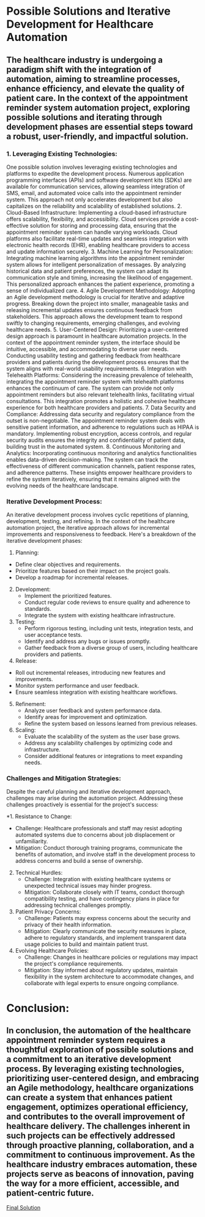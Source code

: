 # Possible Solutions and Iterative Development for Healthcare Automation

## The healthcare industry is undergoing a paradigm shift with the integration of automation, aiming to streamline processes, enhance efficiency, and elevate the quality of patient care. In the context of the appointment reminder system automation project, exploring possible solutions and iterating through development phases are essential steps toward a robust, user-friendly, and impactful solution.

### 1. Leveraging Existing Technologies:
One possible solution involves leveraging existing technologies and platforms to expedite the development process. Numerous application programming interfaces (APIs) and software development kits (SDKs) are available for communication services, allowing seamless integration of SMS, email, and automated voice calls into the appointment reminder system. This approach not only accelerates development but also capitalizes on the reliability and scalability of established solutions.
2. Cloud-Based Infrastructure:
Implementing a cloud-based infrastructure offers scalability, flexibility, and accessibility. Cloud services provide a cost-effective solution for storing and processing data, ensuring that the appointment reminder system can handle varying workloads. Cloud platforms also facilitate real-time updates and seamless integration with electronic health records (EHR), enabling healthcare providers to access and update information securely.
3. Machine Learning for Personalization:
Integrating machine learning algorithms into the appointment reminder system allows for intelligent personalization of messages. By analyzing historical data and patient preferences, the system can adapt its communication style and timing, increasing the likelihood of engagement. This personalized approach enhances the patient experience, promoting a sense of individualized care.
4. Agile Development Methodology:
Adopting an Agile development methodology is crucial for iterative and adaptive progress. Breaking down the project into smaller, manageable tasks and releasing incremental updates ensures continuous feedback from stakeholders. This approach allows the development team to respond swiftly to changing requirements, emerging challenges, and evolving healthcare needs.
5. User-Centered Design:
Prioritizing a user-centered design approach is paramount in healthcare automation projects. In the context of the appointment reminder system, the interface should be intuitive, accessible, and accommodating to diverse user needs. Conducting usability testing and gathering feedback from healthcare providers and patients during the development process ensures that the system aligns with real-world usability requirements.
6. Integration with Telehealth Platforms:
Considering the increasing prevalence of telehealth, integrating the appointment reminder system with telehealth platforms enhances the continuum of care. The system can provide not only appointment reminders but also relevant telehealth links, facilitating virtual consultations. This integration promotes a holistic and cohesive healthcare experience for both healthcare providers and patients.
7. Data Security and Compliance:
Addressing data security and regulatory compliance from the outset is non-negotiable. The appointment reminder system deals with sensitive patient information, and adherence to regulations such as HIPAA is mandatory. Implementing robust encryption, access controls, and regular security audits ensures the integrity and confidentiality of patient data, building trust in the automated system.
8. Continuous Monitoring and Analytics:
Incorporating continuous monitoring and analytics functionalities enables data-driven decision-making. The system can track the effectiveness of different communication channels, patient response rates, and adherence patterns. These insights empower healthcare providers to refine the system iteratively, ensuring that it remains aligned with the evolving needs of the healthcare landscape.

### Iterative Development Process:
An iterative development process involves cyclic repetitions of planning, development, testing, and refining. In the context of the healthcare automation project, the iterative approach allows for incremental improvements and responsiveness to feedback. Here's a breakdown of the iterative development phases:

1. Planning:
  - Define clear objectives and requirements.
   - Prioritize features based on their impact on the project goals.
   - Develop a roadmap for incremental releases.
2. Development:
   - Implement the prioritized features.
   - Conduct regular code reviews to ensure quality and adherence to standards.
   - Integrate the system with existing healthcare infrastructure.
3. Testing:
   - Perform rigorous testing, including unit tests, integration tests, and user acceptance tests.
   - Identify and address any bugs or issues promptly.
   - Gather feedback from a diverse group of users, including healthcare providers and patients.
4. Release:
  - Roll out incremental releases, introducing new features and improvements.
   - Monitor system performance and user feedback.
   - Ensure seamless integration with existing healthcare workflows.
5. Refinement:
   - Analyze user feedback and system performance data.
   - Identify areas for improvement and optimization.
   - Refine the system based on lessons learned from previous releases.
6. Scaling:
   - Evaluate the scalability of the system as the user base grows.
   - Address any scalability challenges by optimizing code and infrastructure.
   - Consider additional features or integrations to meet expanding needs.

### Challenges and Mitigation Strategies:
Despite the careful planning and iterative development approach, challenges may arise during the automation project. Addressing these challenges proactively is essential for the project's success:

*1. Resistance to Change:
   - Challenge: Healthcare professionals and staff may resist adopting automated systems due to concerns about job displacement or unfamiliarity.
   - Mitigation: Conduct thorough training programs, communicate the benefits of automation, and involve staff in the development process to address concerns and build a sense of ownership.

2. Technical Hurdles:
   - Challenge: Integration with existing healthcare systems or unexpected technical issues may hinder progress.
   - Mitigation: Collaborate closely with IT teams, conduct thorough compatibility testing, and have contingency plans in place for addressing technical challenges promptly.
3. Patient Privacy Concerns:
   - Challenge: Patients may express concerns about the security and privacy of their health information.
   - Mitigation: Clearly communicate the security measures in place, adhere to regulatory standards, and implement transparent data usage policies to build and maintain patient trust.
4. Evolving Healthcare Policies:
   - Challenge: Changes in healthcare policies or regulations may impact the project's compliance requirements.
   - Mitigation: Stay informed about regulatory updates, maintain flexibility in the system architecture to accommodate changes, and collaborate with legal experts to ensure ongoing compliance.

# Conclusion:
## In conclusion, the automation of the healthcare appointment reminder system requires a thoughtful exploration of possible solutions and a commitment to an iterative development process. By leveraging existing technologies, prioritizing user-centered design, and embracing an Agile methodology, healthcare organizations can create a system that enhances patient engagement, optimizes operational efficiency, and contributes to the overall improvement of healthcare delivery. The challenges inherent in such projects can be effectively addressed through proactive planning, collaboration, and a commitment to continuous improvement. As the healthcare industry embraces automation, these projects serve as beacons of innovation, paving the way for a more efficient, accessible, and patient-centric future.


[Final Solution](https://github.com/23W-GBAC/MohAli92/blob/main/Automation/3.md)
